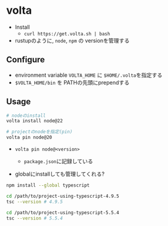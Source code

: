 # volta

* Install
  * `curl https://get.volta.sh | bash`
* rustupのように, `node`, `npm` の versionを管理する

## Configure

* environment variable `VOLTA_HOME` に `$HOME/.volta`を指定する
* `$VOLTA_HOME/bin` を PATHの先頭にprependする

## Usage

```sh
# nodeのinstall
volta install node@22

# projectのnodeを指定(pin)
volta pin node@20
```

* `volta pin node@<version>`
  * `package.json`に記録している


* globalにinstallしても管理してくれる?

```sh
npm install --global typescript

cd /path/to/project-using-typescript-4.9.5
tsc --version # 4.9.5

cd /path/to/project-using-typescript-5.5.4
tsc --version # 5.5.4
```

